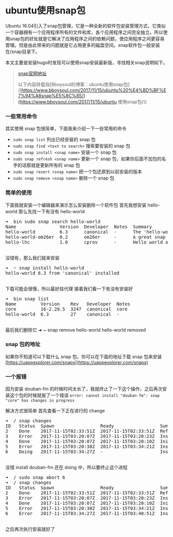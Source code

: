 # ubuntu使用snap包


Ubuntu 16.04引入了snap包管理，它是一种全新的软件包安装管理方式，它类似一个容器拥有一个应用程序所有的文件和库，各个应用程序之间完全独立。所以使用snap包的好处就是它解决了应用程序之间的依赖问题，使应用程序之间更容易管理。但是由此带来的问题就是它占用更多的磁盘空间。snap软件包一般安装在/snap目录下。

本文主要是安装hugo时发现可以使用snap安装最新版，寻找相关snap说明如下。

> [snap官网地址](<https://snapcraft.io/>)
>
> 以下内容转载自[Bboysoul的博客：ubuntu使用snap包]([https://www.bboysoul.com/2017/11/15/ubuntu%20%E4%BD%BF%E7%94%A8snap%E5%8C%85/](https://www.bboysoul.com/2017/11/15/ubuntu 使用snap包/))



### 一些常用命令

其实使用 snap 包很简单，下面我来介绍一下一些常用的命令

- `sudo snap list`
  列出已经安装的 snap 包
- `sudo snap find <text to search>`
  搜索要安装的 snap 包
- `sudo snap install <snap name>`
  安装一个 snap 包
- `sudo snap refresh <snap name>`
  更新一个 snap 包，如果你后面不加包的名字的话那就是更新所有的 snap 包
- `sudo snap revert <snap name>`
  把一个包还原到以前安装的版本
- `sudo snap remove <snap name>`
  删除一个 snap 包

### 简单的使用

下面我就安装一个编辑器来演示怎么安装删除一个软件包
首先我想安装 hello-world
那么先找一下有没有 hello-world

<pre>➜  bin sudo snap search hello-world
Name                Version  Developer  Notes  Summary
hello-world         6.3      canonical  -      The 'hello-world' of snaps
hello-world-om26er  0.2      om26er     -      A great snap
hello-lhc           1.0      cprov      -      Hello world application for LHC

</pre>

没错有，那么我们就来安装

<pre>➜  ~ snap install hello-world
hello-world 6.3 from 'canonical' installed

</pre>

下载可能会很慢，所以最好挂代理
接着我们看一下有没有安装好

<pre>➜  bin snap list
Name         Version    Rev   Developer  Notes
core         16-2.28.5  3247  canonical  core
hello-world  6.3        27    canonical  -

</pre>

最后我们删除它
➜ ~ snap remove hello-world
hello-world removed

### snap 包的地址

如果你不知道可以下载什么 snap 包，你可以在下面的地址下载 snap 包来安装 [https://uappexplorer.com/snaps](https://uappexplorer.com/snaps)

### 一个报错

因为安装 douban-fm 的时候时间太长了，我就终止了一下这个操作，之后再次安装这个包的时候就报了一个错误
`error: cannot install "douban-fm": snap "core" has changes in progress`

解决方式很简单
首先查看一下正在进行的 change

<pre>➜  / snap changes
ID   Status  Spawn                 Ready                 Summary
2    Done    2017-11-15T02:33:51Z  2017-11-15T02:33:51Z  Refresh all snaps: no updates
3    Error   2017-11-15T03:20:07Z  2017-11-15T03:20:23Z  Install "douban-fm" snap
4    Done    2017-11-15T03:20:07Z  2017-11-15T03:20:10Z  Initialize device
5    Error   2017-11-15T03:20:38Z  2017-11-15T03:34:21Z  Install "douban-fm" snap
6    Doing   2017-11-15T03:34:27Z  -                     Install "douban-fm" snap

</pre>

没错 install douban-fm 还在 doing 中，所以要终止这个进程

<pre>➜  / sudo snap abort 6
➜  / snap changes
ID   Status  Spawn                 Ready                 Summary
2    Done    2017-11-15T02:33:51Z  2017-11-15T02:33:51Z  Refresh all snaps: no updates
3    Error   2017-11-15T03:20:07Z  2017-11-15T03:20:23Z  Install "douban-fm" snap
4    Done    2017-11-15T03:20:07Z  2017-11-15T03:20:10Z  Initialize device
5    Error   2017-11-15T03:20:38Z  2017-11-15T03:34:21Z  Install "douban-fm" snap
6    Error   2017-11-15T03:34:27Z  2017-11-15T03:40:51Z  Install "douban-fm" snap

</pre>

之后再次执行安装就好了



